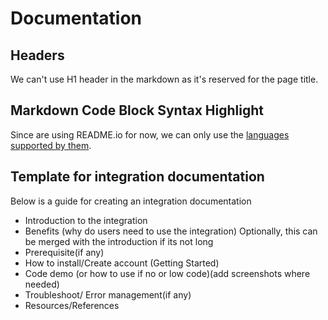 # Documentation

## Headers
We can't use H1 header in the markdown as it's reserved for the page title.

## Markdown Code Block Syntax Highlight
Since are using README.io for now, we can only use the [languages supported by them](https://rdmd.readme.io/docs/code-blocks#language-support).

## Template for integration documentation

Below is a guide for creating an integration documentation

- Introduction to the integration
- Benefits (why do users need to use the integration) Optionally, this can be merged with the introduction if its not long
- Prerequisite(if any)
- How to install/Create account (Getting Started)
- Code demo (or how to use if no or low code)(add screenshots where needed)
- Troubleshoot/ Error management(if any)
- Resources/References

